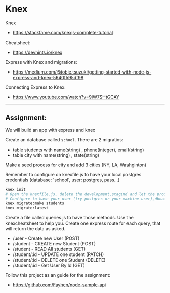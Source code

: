 # Knex


Knex 
* https://stackfame.com/knexjs-complete-tutorial

Cheatsheet:
* https://devhints.io/knex

Express with Knex and migrations:
* https://medium.com/@tobie.tsuzuki/getting-started-with-node-js-express-and-knex-5640f595df98


Connecting Express to Knex:
* https://www.youtube.com/watch?v=9lW7SHtGCAY

----

## Assignment:

We will build an app with express and knex

Create an database called `school`.
There are 2 migratios:
* table students with name(string) , phone(integer), email(string)
* table city with name(string) , state(string)

Make a seed process for city and add 3 cities (NY, LA, Washginton)

Remember to configure on knexfile.js to have your local postgres credentials (database: 'school', user: postgres, pass...)

```sh
knex init
# Open the knexfile.js, delete the development,stagind and let the produtcion
# Configure to have your user (try postgres or your machine user),dbname and password
knex migrate:make students
knex migrate:latest
```

Create a file called queries.js to have those methods. Use the knexcheatsheet to help you.
Create one express route for each query, that will return the data as asked.

* /user - Create new User               (POST)
* /student - CREATE new Student         (POST)
* /student - READ All students          (GET)
* /student/:id - UPDATE one student     (PATCH)
* /student/:id - DELETE one Student     (DELETE)
* /student/:id - Get User By Id         (GET)

Follow this project as an guide for the assignment:
* https://github.com/Fayhen/node-sample-api